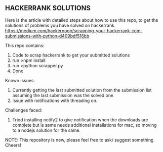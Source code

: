 ## HACKERRANK SOLUTIONS

Here is the article with detailed steps about how to use this repo, to get the solutions of problems you have solved on hackerrank. 
https://medium.com/hackernoon/scrapping-your-hackerrank-com-submissions-with-python-d409bdf516bb

This repo contains:
1. Code to scrap hackerrank to get your submitted solutions
2. run >npm install
3. run >python scrapper.py
4. Done

Known issues:
1. Currently getting the last submitted solution from the submission list assuming the last submission was the solved one.
2. Issue with notifications with threading on.


Challenges faced:
1. Tried installing notify2 to give notification when the downloads are complete but is same needs additional installations for mac, so moving to a nodejs solution for the same.

NOTE: This repository is new, please feel free to ask/ suggest something. Cheers!
